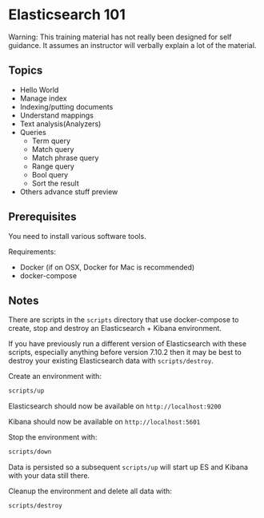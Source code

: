 # Elasticsearch 101

Warning:
This training material has not really been designed for self guidance.
It assumes an instructor will verbally explain a lot of the material.

## Topics

- Hello World
- Manage index
- Indexing/putting documents 
- Understand mappings
- Text analysis(Analyzers)
- Queries
    - Term query
    - Match query
    - Match phrase query
    - Range query
    - Bool query
    - Sort the result
- Others advance stuff preview

## Prerequisites

You need to install various software tools.

Requirements:

- Docker (if on OSX, Docker for Mac is recommended)
- docker-compose


## Notes

There are scripts in the `scripts` directory that use docker-compose to create, stop and destroy an Elasticsearch + Kibana environment.

If you have previously run a different version of Elasticsearch with these scripts,
especially anything before version 7.10.2
then it may be best to destroy your existing Elasticsearch data with `scripts/destroy`.

Create an environment with:
```bash
scripts/up
```

Elasticsearch should now be available on `http://localhost:9200`

Kibana should now be available on `http://localhost:5601`

Stop the environment with:
```bash
scripts/down
```
Data is persisted so a subsequent `scripts/up` will start up ES and Kibana with your data still there.

Cleanup the environment and delete all data with:
```bash
scripts/destroy
```
